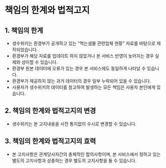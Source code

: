 # 책임의 한계와 법적고지

## 1. 책임의 한계
* 생수위키는 환경부가 공개하고 있는 "먹는샘물 관련업체 현황" 자료를 바탕으로 제작되었습니다.
* 환경부가 해당 자료를 업데이트 하지 않았거나 본 서비스 반영이 늦어지는 경우 실제와 상이할 수 있습니다.
* 환경부 원본 데이터에 오류가 있는 경우 본 서비스에도 동일하게 나타날 수 있습니다.
* 환경부가 제공하지 않는 과거 데이터의 경우 일부 누락되어 있을 수 있습니다.
* 사용자가 생수위키의 데이터를 참고하여 발생하는 모든 책임은 사용자 본인에게 있습니다.

## 2. 책임의 한계와 법적고지의 변경
* 생수위키는 본 고지내용을 사전 통지없이 수시로 변경할 수 있습니다.

## 3. 책임의 한계와 법적고지의 효력
* 본 고지사항은 관계당사자간의 총체적인 합의사항이며, 본 서비스에서 정하고 있는 별도의 고지사항과 상충하는 경우 별도의 고지사항을 둘 수 있습니다.